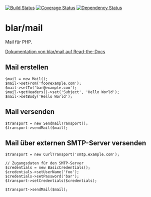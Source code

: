 [![Build Status](https://travis-ci.org/blar/mail.png?branch=master)](https://travis-ci.org/blar/mail)
[![Coverage Status](https://coveralls.io/repos/blar/mail/badge.png?branch=master)](https://coveralls.io/r/blar/mail?branch=master)
[![Dependency Status](https://gemnasium.com/blar/mail.svg)](https://gemnasium.com/blar/mail)

# blar/mail

Mail für PHP.

[Dokumentation von blar/mail auf Read-the-Docs](http://blarmail.readthedocs.org/)

## Mail erstellen

    $mail = new Mail();
    $mail->setFrom('foo@example.com');
    $mail->setTo('bar@example.com');
    $mail->getHeaders()->set('Subject', 'Hello World');
    $mail->setBody('Hello World');

## Mail versenden

    $transport = new SendmailTransport();
    $transport->sendMail($mail);

## Mail über externen SMTP-Server versenden

    $transport = new CurlTransport('smtp.example.com');

    // Zugangsdaten für den SMTP-Server
    $credentials = new BasicCredentials();
    $credentials->setUserName('foo');
    $credentials->setPassword('bar');
    $transport->setCredentials($credentials);

    $transport->sendMail($mail);

